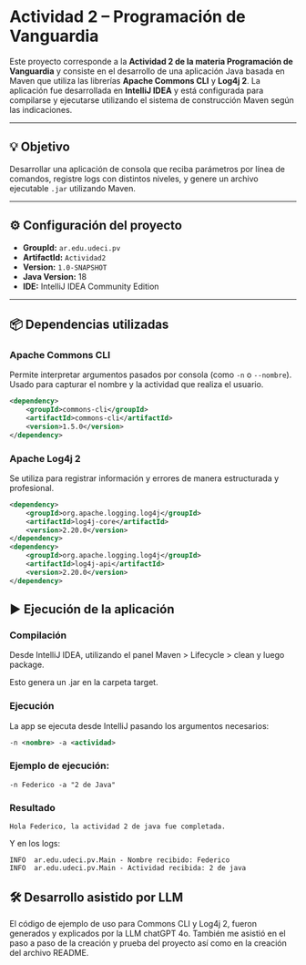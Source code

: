 # Actividad 2 – Programación de Vanguardia

Este proyecto corresponde a la **Actividad 2 de la materia Programación de Vanguardia** y consiste en el desarrollo de una aplicación Java basada en Maven que utiliza las librerías **Apache Commons CLI** y **Log4j 2**. La aplicación fue desarrollada en **IntelliJ IDEA** y está configurada para compilarse y ejecutarse utilizando el sistema de construcción Maven según las indicaciones.

---

## 💡 Objetivo

Desarrollar una aplicación de consola que reciba parámetros por línea de comandos, registre logs con distintos niveles, y genere un archivo ejecutable `.jar` utilizando Maven.

---

## ⚙️ Configuración del proyecto

- **GroupId:** `ar.edu.udeci.pv`
- **ArtifactId:** `Actividad2`
- **Version:** `1.0-SNAPSHOT`
- **Java Version:** 18
- **IDE:** IntelliJ IDEA Community Edition

---

## 📦 Dependencias utilizadas

### Apache Commons CLI

Permite interpretar argumentos pasados por consola (como `-n` o `--nombre`). Usado para capturar el nombre y la actividad que realiza el usuario.

```xml
<dependency>
    <groupId>commons-cli</groupId>
    <artifactId>commons-cli</artifactId>
    <version>1.5.0</version>
</dependency>
```
### Apache Log4j 2

Se utiliza para registrar información y errores de manera estructurada y profesional.

```xml
<dependency>
    <groupId>org.apache.logging.log4j</groupId>
    <artifactId>log4j-core</artifactId>
    <version>2.20.0</version>
</dependency>
<dependency>
    <groupId>org.apache.logging.log4j</groupId>
    <artifactId>log4j-api</artifactId>
    <version>2.20.0</version>
</dependency>
```
## ▶️ Ejecución de la aplicación
### Compilación

Desde IntelliJ IDEA, utilizando el panel Maven > Lifecycle > clean y luego package.

Esto genera un .jar en la carpeta target.

### Ejecución
La app se ejecuta desde IntelliJ pasando los argumentos necesarios:
```xml
-n <nombre> -a <actividad>
```
### Ejemplo de ejecución:
```
-n Federico -a "2 de Java"
```

### Resultado
```
Hola Federico, la actividad 2 de java fue completada.
```
Y en los logs:
```
INFO  ar.edu.udeci.pv.Main - Nombre recibido: Federico
INFO  ar.edu.udeci.pv.Main - Actividad recibida: 2 de java
```

## 🛠 Desarrollo asistido por LLM
El código de ejemplo de uso para Commons CLI y Log4j 2, fueron generados y explicados por la LLM chatGPT 4o. También me asistió en el paso a paso de la creación y prueba del proyecto así como en la creación del archivo README.